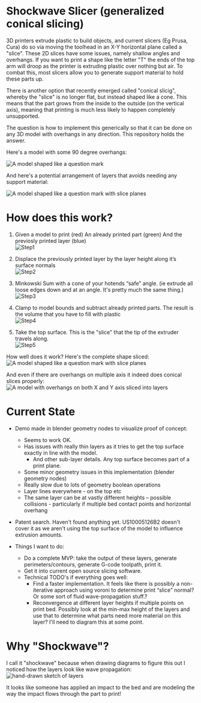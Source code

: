 # Shockwave Slicer (generalized conical slicing)

3D printers extrude plastic to build objects, and current slicers (Eg Prusa, Cura) do
so via moving the toolhead in an X-Y horizontal plane called a "slice". These 2D
slices have some issues, namely shallow angles and overhangs. If you want to print a
shape like the letter "T" the ends of the top arm will droop as the printer is
extruding plastic over nothing but air. To combat this, most slicers allow you to
generate support material to hold these parts up.

There is another option that recently emerged called "conical slicig", whereby
the "slice" is no longer flat, but instead shaped like a cone. This means
that the part grows from the inside to the outside (on the vertical axis), 
meaning that printing is much less likely to happen completely unsupported. 

The question is how to implement this generically so that it can be done on any
3D model with overhangs in any direction. This repository holds the answer.

Here's a model with some 90 degree overhangs:

![A model shaped like a question mark](documents/demo_model.png)

And here's a potential arrangement of layers that avoids needing any support
 material:

![A model shaped like a question mark with slice planes](documents/demo_layers.png)

# How does this work?

1. Given a model to print (red) An already printed part (green) And the previosly printed layer (blue)  
![Step1](documents/step1.png)

2. Displace the previously printed layer by the layer height along it’s surface normals  
![Step2](documents/step2.png)

3. Minkowski Sum with a cone of your hotends “safe” angle. (ie extrude all loose edges down and at an angle. It's pretty much the same thing.)  
![Step3](documents/step3.png)

4. Clamp to model bounds and subtract already printed parts. The result is the volume that you have to fill with plastic  
![Step4](documents/step4.png)

5. Take the top surface. This is the "slice" that the tip of the extruder travels along.  
![Step5](documents/step5.png)


How well does it work? Here's the complete shape sliced:
![A model shaped like a question mark with slice planes](documents/demo_layers.png)

And even if there are overhangs on multiple axis it indeed does conical slices properly:
![A model with overhangs on both X and Y axis sliced into layers](documents/demo_layers2.png)


# Current State

- Demo made in blender geometry nodes to visualize proof of concept:
    - Seems to work OK. 
    - Has issues with really thin layers as it tries to get the top surface exactly in line with the model. 
        - And other sub-layer details. Any top surface becomes part of a print plane.
    - Some minor geometry issues in this implementation (blender geometry nodes)
    - Really slow due to lots of geometry boolean operations
    - Layer lines everywhere - on the top etc
    - The same layer can be at vastly different heights – possible collisions - particularly if multiple bed contact points and horizontal overhang 

- Patent search. Haven't found anything yet. US10005126B2 doesn't cover it as we aren't using the top surface of the model to influence extrusion amounts. 

- Things I want to do:
    - Do a complete MVP: take the output of these layers, generate perimeters/contours, generate G-code toolpath, print it.
    - Get it into current open source slicing software.
    - Technical TODO's if everything goes well:
        - Find a faster implementation. It feels like there is possibly a non-iterative approach using voroni to determine print “slice” normal? Or some sort of fluid wave-propagation stuff.?
        - Reconvergence at different layer heights if multiple points on print bed. Possibly look at the min-max height of the layers and use that to determine
        what parts need more material on this layer? I'll need to diagram this at some point.


# Why "Shockwave"?
I call it "shockwave" because when drawing diagrams to figure this out I noticed
how the layers look like wave propagation:
![hand-drawn sketch of layers](documents/shockwave.png)

It looks like someone has applied an impact to the bed and are modeling the way the
impact flows through the part to print!